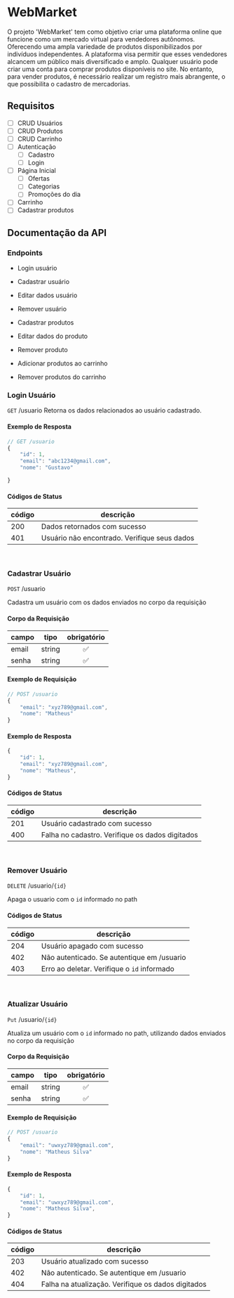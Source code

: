 # WebMarket

   O projeto 'WebMarket' tem como objetivo criar uma plataforma online que funcione como um mercado virtual para vendedores autônomos. Oferecendo uma ampla variedade de produtos disponibilizados por indivíduos independentes. A plataforma visa permitir que esses vendedores alcancem um público mais diversificado e amplo. 
    Qualquer usuário pode criar uma conta para comprar produtos disponíveis no site. No entanto, para vender produtos, é necessário realizar um registro mais abrangente, o que possibilita o cadastro de mercadorias.

## Requisitos

- [ ] CRUD Usuários
- [ ] CRUD Produtos
- [ ] CRUD Carrinho
- [ ] Autenticação
    - [ ] Cadastro
    - [ ] Login
- [ ] Página Inicial
    - [ ] Ofertas
    - [ ] Categorias
    - [ ] Promoções do dia
- [ ] Carrinho
- [ ] Cadastrar produtos

## Documentação da API

### Endpoints

- Login usuário
- Cadastrar usuário
- Editar dados usuário
- Remover usuário

- Cadastrar produtos
- Editar dados do produto
- Remover produto

- Adicionar produtos ao carrinho
- Remover produtos do carrinho

### Login Usuário

`GET` /usuario
Retorna os dados relacionados ao usuário cadastrado.

#### Exemplo de Resposta

```js
// GET /usuario
{
    "id": 1,
    "email": "abc1234@gmail.com",
    "nome": "Gustavo"

}
```

#### Códigos de Status

|código|descrição
|------|---------
|200| Dados retornados com sucesso
|401| Usuário não encontrado. Verifique seus dados
<br>

### Cadastrar Usuário

`POST` /usuario

Cadastra um usuário com os dados enviados no corpo da requisição

#### Corpo da Requisição
|campo|tipo|obrigatório
|-----|----|:-----------:
|email|string|✅
|senha|string|✅

#### Exemplo de Requisição

```js
// POST /usuario
{
    "email": "xyz789@gmail.com",
    "nome": "Matheus"
}
```

#### Exemplo de Resposta

```js
{
    "id": 1,
    "email": "xyz789@gmail.com",
    "nome": "Matheus",
}
```
#### Códigos de Status

|código|descrição
|------|---------
|201| Usuário cadastrado com sucesso
|400| Falha no cadastro. Verifique os dados digitados
<br>

### Remover Usuário

`DELETE` /usuario/`{id}`

Apaga o usuario com o `id` informado no path

#### Códigos de Status

|código|descrição
|------|---------
|204| Usuário apagado com sucesso
|402| Não autenticado. Se autentique em /usuario
|403| Erro ao deletar. Verifique o `id` informado
<br>

### Atualizar Usuário

`Put` /usuario/`{id}`

Atualiza um usuário com o `id` informado no path, utilizando dados enviados no corpo da requisição

#### Corpo da Requisição
|campo|tipo|obrigatório
|-----|----|:-----------:
|email|string|✅
|senha|string|✅

#### Exemplo de Requisição

```js
// POST /usuario
{
    "email": "uwxyz789@gmail.com",
    "nome": "Matheus Silva"
}
```

#### Exemplo de Resposta

```js
{
    "id": 1,
    "email": "uwxyz789@gmail.com",
    "nome": "Matheus Silva",
}
```
#### Códigos de Status

|código|descrição
|------|---------
|203| Usuário atualizado com sucesso
|402| Não autenticado. Se autentique em /usuario
|404| Falha na atualização. Verifique os dados digitados
